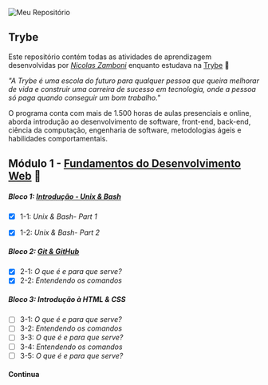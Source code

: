 ![Meu Repositório](https://user-images.githubusercontent.com/114950635/195418117-8ec8d94d-32f0-42e4-8af4-e18647e0ed57.png)

## Trybe

Este repositório contém todas as atividades de aprendizagem desenvolvidas por _[Nicolas Zamboni](www.linkedin.com/in/nicolaszamboni)_ enquanto estudava na [Trybe](https://www.betrybe.com/) :rocket:

_"A Trybe é uma escola do futuro para qualquer pessoa que queira melhorar de vida e construir uma carreira de sucesso em tecnologia, onde a pessoa só paga quando conseguir um bom trabalho."_

O programa conta com mais de 1.500 horas de aulas presenciais e online, aborda introdução ao desenvolvimento de software, front-end, back-end, ciência da computação, engenharia de software, metodologias ágeis e habilidades comportamentais.

## Módulo 1 - [Fundamentos do Desenvolvimento Web](https://github.com/nicolaszamboni/trybe-exercicios/tree/main/Fundamentos) :floppy_disk:

##### Bloco 1: [Introdução - Unix & Bash](https://github.com/nicolaszamboni/trybe-exercicios/tree/main/Fundamentos/Unix-Bash)

- [x] 1-1: _Unix & Bash- Part 1_
- [x] 1-2: _Unix & Bash- Part 2_


##### Bloco 2: [Git & GitHub](https://github.com/nicolaszamboni/trybe-exercicios/tree/main/Fundamentos/Unix-Bash)

- [x] 2-1: _O que é e para que serve?_
- [x] 2-2: _Entendendo os comandos_

##### Bloco 3: Introdução à HTML & CSS

- [ ] 3-1: _O que é e para que serve?_
- [ ] 3-2: _Entendendo os comandos_
- [ ] 3-3: _O que é e para que serve?_
- [ ] 3-4: _Entendendo os comandos_
- [ ] 3-5: _O que é e para que serve?_

#### Continua
